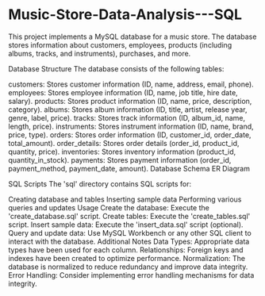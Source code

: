 # Music-Store-Data-Analysis---SQL
This project implements a MySQL database for a music store. The database stores information about customers, employees, products (including albums, tracks, and instruments), purchases, and more.

Database Structure
The database consists of the following tables:

customers: Stores customer information (ID, name, address, email, phone).
employees: Stores employee information (ID, name, job title, hire date, salary).
products: Stores product information (ID, name, price, description, category).
albums: Stores album information (ID, title, artist, release year, genre, label, price).
tracks: Stores track information (ID, album_id, name, length, price).
instruments: Stores instrument information (ID, name, brand, price, type).
orders: Stores order information (ID, customer_id, order_date, total_amount).
order_details: Stores order details (order_id, product_id, quantity, price).
inventories: Stores inventory information (product_id, quantity_in_stock).
payments: Stores payment information (order_id, payment_method, payment_date, amount).
Database Schema
ER Diagram

SQL Scripts
The 'sql' directory contains SQL scripts for:

Creating database and tables
Inserting sample data
Performing various queries and updates
Usage
Create the database: Execute the 'create_database.sql' script.
Create tables: Execute the 'create_tables.sql' script.
Insert sample data: Execute the 'insert_data.sql' script (optional).
Query and update data: Use MySQL Workbench or any other SQL client to interact with the database.
Additional Notes
Data Types: Appropriate data types have been used for each column.
Relationships: Foreign keys and indexes have been created to optimize performance.
Normalization: The database is normalized to reduce redundancy and improve data integrity.
Error Handling: Consider implementing error handling mechanisms for data integrity.
